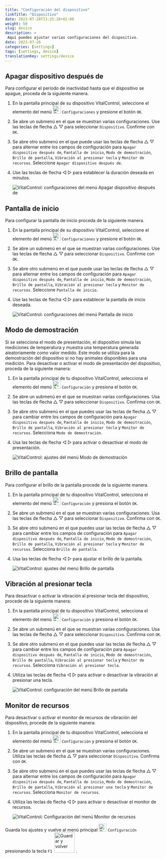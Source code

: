 ```yaml
---
title: "Configuración del dispositivo"
linkTitle: "Dispositivo"
date: 2023-07-28T13:25:28+02:00
weight: 50
slug: device
description: >
 Aquí puedes ajustar varias configuraciones del dispositivo.
date: 2023-07-26
categories: [settings]
tags: [settings, device]
translationKey: settings/device
---
```

## Apagar dispositivo después de
Para configurar el período de inactividad hasta que el dispositivo se apague, proceda de la siguiente manera.

1. En la pantalla principal de su dispositivo VitalControl, seleccione el elemento del menú <img src="/icons/gear.svg" width="25" align="bottom" alt="Configuraciones" /> `Configuraciones` y presione el botón `OK`.

2. Se abre un submenú en el que se muestran varias configuraciones. Use las teclas de flecha △ ▽ para seleccionar `Dispositivo`. Confirme con `OK`.

3. Se abre otro submenú en el que puede usar las teclas de flecha △ ▽ para alternar entre los campos de configuración para `Apagar dispositivo después de`, `Pantalla de inicio`, `Modo de demostración`, `Brillo de pantalla`, `Vibración al presionar tecla` y `Monitor de recursos`. Seleccione `Apagar dispositivo después de`.

4. Use las teclas de flecha ◁ ▷ para establecer la duración deseada en minutos.

    ![VitalControl: configuraciones del menú Apagar dispositivo después de](../images/shutdowndeviceafter.png "Apagar dispositivo después de")

## Pantalla de inicio

Para configurar la pantalla de inicio proceda de la siguiente manera.

1. En la pantalla principal de su dispositivo VitalControl, seleccione el elemento del menú <img src="/icons/gear.svg" width="25" align="bottom" alt="Configuraciones" /> `Configuraciones` y presione el botón `OK`.

2. Se abre un submenú en el que se muestran varias configuraciones. Use las teclas de flecha △ ▽ para seleccionar `Dispositivo`. Confirme con `OK`.

3. Se abre otro submenú en el que puede usar las teclas de flecha △ ▽ para alternar entre los campos de configuración para `Apagar dispositivo después de`, `Pantalla de inicio`, `Modo de demostración`, `Brillo de pantalla`, `Vibración al presionar tecla` y `Monitor de recursos`. Seleccione `Pantalla de inicio`.

4. Use las teclas de flecha ◁ ▷ para establecer la pantalla de inicio deseada.

    ![VitalControl: configuraciones del menú Pantalla de inicio](../images/startupscreen.png "Pantalla de inicio")

## Modo de demostración

Si se selecciona el modo de presentación, el dispositivo simula las mediciones de temperatura y muestra una temperatura generada aleatoriamente como valor medido. Este modo se utiliza para la demostración del dispositivo si no hay animales disponibles para una medición. Para desactivar o activar el modo de presentación del dispositivo, proceda de la siguiente manera:

1. En la pantalla principal de tu dispositivo VitalControl, selecciona el elemento del menú <img src="/icons/gear.svg" width="25" align="bottom" alt="Settings" /> `Configuración` y presiona el botón `OK`.

2. Se abre un submenú en el que se muestran varias configuraciones. Usa las teclas de flecha △ ▽ para seleccionar `Dispositivo`. Confirma con `OK`.

3. Se abre otro submenú en el que puedes usar las teclas de flecha △ ▽ para cambiar entre los campos de configuración para `Apagar dispositivo después de`, `Pantalla de inicio`, `Modo de demostración`, `Brillo de pantalla`, `Vibración al presionar tecla` y `Monitor de recursos`. Selecciona `Modo de demostración`.

4. Usa las teclas de flecha ◁ ▷ para activar o desactivar el modo de presentación.

    ![VitalControl: ajustes del menú Modo de demostración](../images/demonstrationmode.png "Modo de demostración")

## Brillo de pantalla

Para configurar el brillo de la pantalla procede de la siguiente manera.

1. En la pantalla principal de tu dispositivo VitalControl, selecciona el elemento del menú <img src="/icons/gear.svg" width="25" align="bottom" alt="Settings" /> `Configuración` y presiona el botón `OK`.

2. Se abre un submenú en el que se muestran varias configuraciones. Usa las teclas de flecha △ ▽ para seleccionar `Dispositivo`. Confirma con `OK`.

3. Se abre otro submenú en el que puedes usar las teclas de flecha △ ▽ para cambiar entre los campos de configuración para `Apagar dispositivo después de`, `Pantalla de inicio`, `Modo de demostración`, `Brillo de pantalla`, `Vibración al presionar tecla` y `Monitor de recursos`. Selecciona `Brillo de pantalla`.

4. Usa las teclas de flecha ◁ ▷ para ajustar el brillo de la pantalla.

    ![VitalControl: ajustes del menú Brillo de pantalla](../images/displaybrightness.png "Brillo de pantalla")

## Vibración al presionar tecla

Para desactivar o activar la vibración al presionar tecla del dispositivo, procede de la siguiente manera:

1. En la pantalla principal de tu dispositivo VitalControl, selecciona el elemento del menú <img src="/icons/gear.svg" width="25" align="bottom" alt="Settings" /> `Configuración` y presiona el botón `OK`.

2. Se abre un submenú en el que se muestran varias configuraciones. Usa las teclas de flecha △ ▽ para seleccionar `Dispositivo`. Confirma con `OK`.

3. Se abre otro submenú en el que puedes usar las teclas de flecha △ ▽ para cambiar entre los campos de configuración para `Apagar dispositivo después de`, `Pantalla de inicio`, `Modo de demostración`, `Brillo de pantalla`, `Vibración al presionar tecla` y `Monitor de recursos`. Selecciona `Vibración al presionar tecla`.

4. Utiliza las teclas de flecha ◁ ▷ para activar o desactivar la vibración al presionar una tecla.

    ![VitalControl: configuración del menú Brillo de pantalla](../images/vibrationonkeypress.png "Brillo de pantalla")

## Monitor de recursos

Para desactivar o activar el monitor de recursos de vibración del dispositivo, procede de la siguiente manera:

1. En la pantalla principal de tu dispositivo VitalControl, selecciona el elemento del menú <img src="/icons/gear.svg" width="25" align="bottom" alt="Configuración" /> `Configuración` y presiona el botón `OK`.

2. Se abre un submenú en el que se muestran varias configuraciones. Utiliza las teclas de flecha △ ▽ para seleccionar `Dispositivo`. Confirma con `OK`.

3. Se abre otro submenú en el que puedes usar las teclas de flecha △ ▽ para alternar entre los campos de configuración para `Apagar dispositivo después de`, `Pantalla de inicio`, `Modo de demostración`, `Brillo de pantalla`, `Vibración al presionar una tecla` y `Monitor de recursos`. Selecciona `Monitor de recursos`.

4. Utiliza las teclas de flecha ◁ ▷ para activar o desactivar el monitor de recursos.

    ![VitalControl: Configuración del menú Monitor de recursos](../images/resourcemonitor.png "Monitor de recursos")

Guarda los ajustes y vuelve al menú principal <img src="/icons/gear.svg" width="25" align="bottom" alt="Configuración" /> `Configuración` presionando la tecla `F1` &nbsp;<img src="/icons/footer/save_exit.svg" width="65" align="bottom" alt="Guardar y volver" />&nbsp;.
